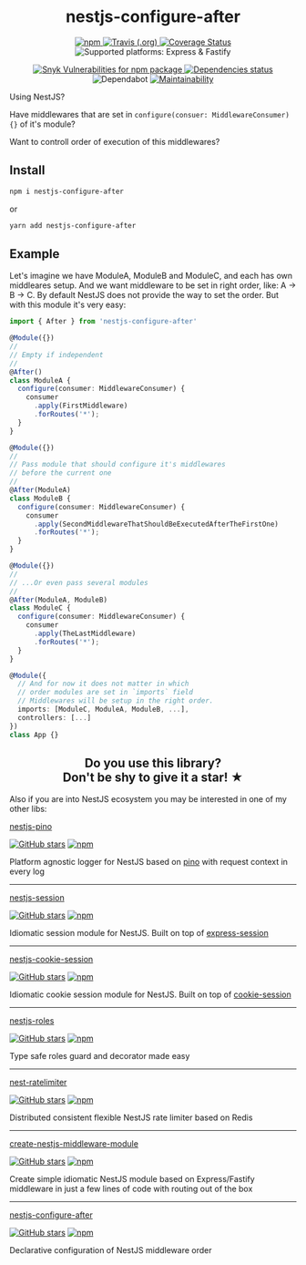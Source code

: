 <h1 align="center">nestjs-configure-after</h1>


<p align="center">
  <a href="https://www.npmjs.com/package/nestjs-configure-after">
    <img alt="npm" src="https://img.shields.io/npm/v/nestjs-configure-after" />
  </a>
  <a href="https://travis-ci.org/iamolegga/nestjs-configure-after">
    <img alt="Travis (.org)" src="https://img.shields.io/travis/iamolegga/nestjs-configure-after" />
  </a>
  <a href="https://coveralls.io/github/iamolegga/nestjs-configure-after?branch=master">
    <img alt="Coverage Status" src="https://coveralls.io/repos/github/iamolegga/nestjs-configure-after/badge.svg?branch=master" />
  </a>
  <img alt="Supported platforms: Express & Fastify" src="https://img.shields.io/badge/platforms-Express%20%26%20Fastify-green" />
</p>
<p align="center">
  <a href="https://snyk.io/test/github/iamolegga/nestjs-configure-after">
    <img alt="Snyk Vulnerabilities for npm package" src="https://img.shields.io/snyk/vulnerabilities/npm/nestjs-configure-after" />
  </a>
  <a href="https://david-dm.org/iamolegga/nestjs-configure-after">
    <img alt="Dependencies status" src="https://badgen.net/david/dep/iamolegga/nestjs-configure-after">
  </a>
  <img alt="Dependabot" src="https://badgen.net/dependabot/iamolegga/nestjs-configure-after/?icon=dependabot">
  <a href="https://codeclimate.com/github/iamolegga/nestjs-configure-after">
    <img alt="Maintainability" src="https://badgen.net/codeclimate/maintainability/iamolegga/nestjs-configure-after">
  </a>
</p>

Using NestJS?

Have middlewares that are set in `configure(consuer: MiddlewareConsumer) {}` of it's module?

Want to controll order of execution of this middlewares?

## Install

```sh
npm i nestjs-configure-after
```

or

```sh
yarn add nestjs-configure-after
```

## Example

Let's imagine we have ModuleA, ModuleB and ModuleC, and each has own middleares setup. And we want middleware to be set in right order, like: A -> B -> C. By default NestJS does not provide the way to set the order. But with this module it's very easy:

```ts
import { After } from 'nestjs-configure-after'

@Module({})
//
// Empty if independent
//
@After()
class ModuleA {
  configure(consumer: MiddlewareConsumer) {
    consumer
      .apply(FirstMiddleware)
      .forRoutes('*');
  }
}

@Module({})
//
// Pass module that should configure it's middlewares
// before the current one
//
@After(ModuleA)
class ModuleB {
  configure(consumer: MiddlewareConsumer) {
    consumer
      .apply(SecondMiddlewareThatShouldBeExecutedAfterTheFirstOne)
      .forRoutes('*');
  }
}

@Module({})
//
// ...Or even pass several modules
//
@After(ModuleA, ModuleB)
class ModuleC {
  configure(consumer: MiddlewareConsumer) {
    consumer
      .apply(TheLastMiddleware)
      .forRoutes('*');
  }
}

@Module({
  // And for now it does not matter in which
  // order modules are set in `imports` field
  // Middlewares will be setup in the right order.
  imports: [ModuleC, ModuleA, ModuleB, ...],
  controllers: [...]
})
class App {}
```

<h2 align="center">Do you use this library?<br/>Don't be shy to give it a star! ★</h2>

Also if you are into NestJS ecosystem you may be interested in one of my other libs:

[nestjs-pino](https://github.com/iamolegga/nestjs-pino)

[![GitHub stars](https://img.shields.io/github/stars/iamolegga/nestjs-pino?style=flat-square)](https://github.com/iamolegga/nestjs-pino)
[![npm](https://img.shields.io/npm/dm/nestjs-pino?style=flat-square)](https://www.npmjs.com/package/nestjs-pino)

Platform agnostic logger for NestJS based on [pino](http://getpino.io/) with request context in every log

---

[nestjs-session](https://github.com/iamolegga/nestjs-session)

[![GitHub stars](https://img.shields.io/github/stars/iamolegga/nestjs-session?style=flat-square)](https://github.com/iamolegga/nestjs-session)
[![npm](https://img.shields.io/npm/dm/nestjs-session?style=flat-square)](https://www.npmjs.com/package/nestjs-session)

Idiomatic session module for NestJS. Built on top of [express-session](https://www.npmjs.com/package/express-session)

---

[nestjs-cookie-session](https://github.com/iamolegga/nestjs-cookie-session)

[![GitHub stars](https://img.shields.io/github/stars/iamolegga/nestjs-cookie-session?style=flat-square)](https://github.com/iamolegga/nestjs-cookie-session)
[![npm](https://img.shields.io/npm/dm/nestjs-cookie-session?style=flat-square)](https://www.npmjs.com/package/nestjs-cookie-session)

Idiomatic cookie session module for NestJS. Built on top of [cookie-session](https://www.npmjs.com/package/cookie-session)

---

[nestjs-roles](https://github.com/iamolegga/nestjs-roles)

[![GitHub stars](https://img.shields.io/github/stars/iamolegga/nestjs-roles?style=flat-square)](https://github.com/iamolegga/nestjs-roles)
[![npm](https://img.shields.io/npm/dm/nestjs-roles?style=flat-square)](https://www.npmjs.com/package/nestjs-roles)

Type safe roles guard and decorator made easy

---

[nest-ratelimiter](https://github.com/iamolegga/nestjs-ratelimiter)

[![GitHub stars](https://img.shields.io/github/stars/iamolegga/nestjs-ratelimiter?style=flat-square)](https://github.com/iamolegga/nestjs-ratelimiter)
[![npm](https://img.shields.io/npm/dm/nest-ratelimiter?style=flat-square)](https://www.npmjs.com/package/nest-ratelimiter)

Distributed consistent flexible NestJS rate limiter based on Redis

---

[create-nestjs-middleware-module](https://github.com/iamolegga/create-nestjs-middleware-module)

[![GitHub stars](https://img.shields.io/github/stars/iamolegga/create-nestjs-middleware-module?style=flat-square)](https://github.com/iamolegga/create-nestjs-middleware-module)
[![npm](https://img.shields.io/npm/dm/create-nestjs-middleware-module?style=flat-square)](https://www.npmjs.com/package/create-nestjs-middleware-module)

Create simple idiomatic NestJS module based on Express/Fastify middleware in just a few lines of code with routing out of the box

---

[nestjs-configure-after](https://github.com/iamolegga/nestjs-configure-after)

[![GitHub stars](https://img.shields.io/github/stars/iamolegga/nestjs-configure-after?style=flat-square)](https://github.com/iamolegga/nestjs-configure-after)
[![npm](https://img.shields.io/npm/dm/nestjs-configure-after?style=flat-square)](https://www.npmjs.com/package/nestjs-configure-after)

Declarative configuration of NestJS middleware order

